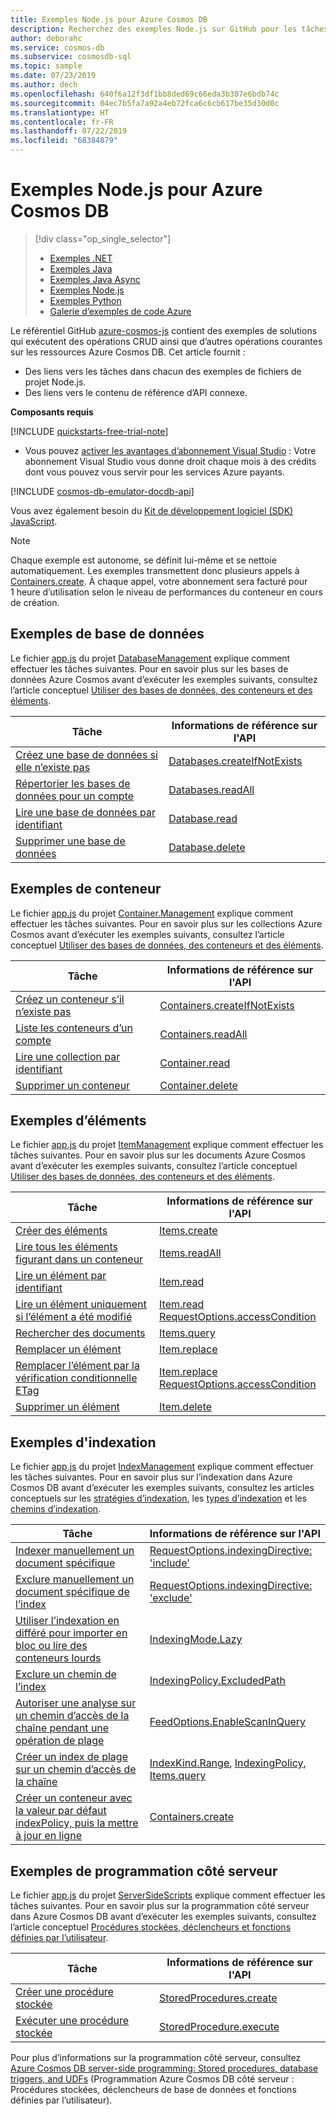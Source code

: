 ```yaml
---
title: Exemples Node.js pour Azure Cosmos DB
description: Recherchez des exemples Node.js sur GitHub pour les tâches courantes dans Azure Cosmos DB, y compris les opérations CRUD.
author: deborahc
ms.service: cosmos-db
ms.subservice: cosmosdb-sql
ms.topic: sample
ms.date: 07/23/2019
ms.author: dech
ms.openlocfilehash: 640f6a12f3df1bb8ded69c66eda3b307e6bdb74c
ms.sourcegitcommit: 04ec7b5fa7a92a4eb72fca6c6cb617be35d30d0c
ms.translationtype: HT
ms.contentlocale: fr-FR
ms.lasthandoff: 07/22/2019
ms.locfileid: "68384879"
---
```

# <a name="azure-cosmos-db-nodejs-examples"></a>Exemples Node.js pour Azure Cosmos DB
> [!div class="op_single_selector"]
> * [Exemples .NET](sql-api-dotnet-samples.md)
> * [Exemples Java](sql-api-java-samples.md)
> * [Exemples Java Async](sql-api-async-java-samples.md)
> * [Exemples Node.js](sql-api-nodejs-samples.md)
> * [Exemples Python](sql-api-python-samples.md)
> * [Galerie d’exemples de code Azure](https://azure.microsoft.com/resources/samples/?sort=0&service=cosmos-db)
> 
> 

Le référentiel GitHub [azure-cosmos-js](https://github.com/Azure/azure-cosmos-js/tree/master/samples) contient des exemples de solutions qui exécutent des opérations CRUD ainsi que d’autres opérations courantes sur les ressources Azure Cosmos DB. Cet article fournit :

* Des liens vers les tâches dans chacun des exemples de fichiers de projet Node.js.
* Des liens vers le contenu de référence d’API connexe.

**Composants requis**

[!INCLUDE [quickstarts-free-trial-note](../../includes/quickstarts-free-trial-note.md)]

- Vous pouvez [activer les avantages d’abonnement Visual Studio](https://azure.microsoft.com/pricing/member-offers/msdn-benefits-details/?ref=microsoft.com&utm_source=microsoft.com&utm_medium=docs&utm_campaign=visualstudio) : Votre abonnement Visual Studio vous donne droit chaque mois à des crédits dont vous pouvez vous servir pour les services Azure payants.

[!INCLUDE [cosmos-db-emulator-docdb-api](../../includes/cosmos-db-emulator-docdb-api.md)]

Vous avez également besoin du [Kit de développement logiciel (SDK) JavaScript](sql-api-sdk-node.md).
   
   > [!NOTE]
   > Chaque exemple est autonome, se définit lui-même et se nettoie automatiquement. Les exemples transmettent donc plusieurs appels à [Containers.create](https://docs.microsoft.com/javascript/api/%40azure/cosmos/containers?view=azure-node-latest). À chaque appel, votre abonnement sera facturé pour 1 heure d’utilisation selon le niveau de performances du conteneur en cours de création.
   > 
   > 

## <a name="database-examples"></a>Exemples de base de données
Le fichier [app.js](https://github.com/Azure/azure-cosmos-js/blob/master/samples/DatabaseManagement/app.js) du projet [DatabaseManagement](https://github.com/Azure/azure-cosmos-js/tree/master/samples/DatabaseManagement) explique comment effectuer les tâches suivantes. Pour en savoir plus sur les bases de données Azure Cosmos avant d’exécuter les exemples suivants, consultez l’article conceptuel [Utiliser des bases de données, des conteneurs et des éléments](databases-containers-items.md). 

| Tâche | Informations de référence sur l'API |
| --- | --- |
| [Créez une base de données si elle n’existe pas](https://github.com/Azure/azure-cosmos-js/blob/216672a679ab389e5b341280eeacab1cab3691e4/samples/DatabaseManagement/app.js#L35-L37) |[Databases.createIfNotExists](https://docs.microsoft.com/javascript/api/%40azure/cosmos/databases?view=azure-node-latest) |
| [Répertorier les bases de données pour un compte](https://github.com/Azure/azure-cosmos-js/blob/216672a679ab389e5b341280eeacab1cab3691e4/samples/DatabaseManagement/app.js#L40-L42) |[Databases.readAll](https://docs.microsoft.com/javascript/api/%40azure/cosmos/databases?view=azure-node-latest) |
| [Lire une base de données par identifiant](https://github.com/Azure/azure-cosmos-js/blob/216672a679ab389e5b341280eeacab1cab3691e4/samples/DatabaseManagement/app.js#L40-L42) |[Database.read](https://docs.microsoft.com/javascript/api/%40azure/cosmos/database?view=azure-node-latest) |
| [Supprimer une base de données](https://github.com/Azure/azure-cosmos-js/blob/216672a679ab389e5b341280eeacab1cab3691e4/samples/DatabaseManagement/app.js#L57-L60) |[Database.delete](https://docs.microsoft.com/javascript/api/%40azure/cosmos/database?view=azure-node-latest) |

## <a name="container-examples"></a>Exemples de conteneur
Le fichier [app.js](https://github.com/Azure/azure-cosmos-js/blob/master/samples/ContainerManagement/app.js) du projet [Container.Management](https://github.com/Azure/azure-cosmos-js/tree/master/samples/ItemManagement) explique comment effectuer les tâches suivantes. Pour en savoir plus sur les collections Azure Cosmos avant d’exécuter les exemples suivants, consultez l’article conceptuel [Utiliser des bases de données, des conteneurs et des éléments](databases-containers-items.md). 

| Tâche | Informations de référence sur l'API |
| --- | --- |
| [Créez un conteneur s’il n’existe pas](https://github.com/Azure/azure-cosmos-js/blob/216672a679ab389e5b341280eeacab1cab3691e4/samples/ContainerManagement/app.js#L36-L37) |[Containers.createIfNotExists](https://docs.microsoft.com/javascript/api/%40azure/cosmos/containers?view=azure-node-latest) |
| [Liste les conteneurs d’un compte](https://github.com/Azure/azure-cosmos-js/blob/216672a679ab389e5b341280eeacab1cab3691e4/samples/ContainerManagement/app.js#L36-L37) |[Containers.readAll](https://docs.microsoft.com/javascript/api/%40azure/cosmos/containers?view=azure-node-latest) |
| [Lire une collection par identifiant](https://github.com/Azure/azure-cosmos-js/blob/216672a679ab389e5b341280eeacab1cab3691e4/samples/ContainerManagement/app.js#L47-L51) |[Container.read](https://docs.microsoft.com/javascript/api/%40azure/cosmos/container?view=azure-node-latest) |
| [Supprimer un conteneur](https://github.com/Azure/azure-cosmos-js/blob/216672a679ab389e5b341280eeacab1cab3691e4/samples/ContainerManagement/app.js#L54-L55) |[Container.delete](https://docs.microsoft.com/javascript/api/%40azure/cosmos/container?view=azure-node-latest) |

## <a name="item-examples"></a>Exemples d’éléments
Le fichier [app.js](https://github.com/Azure/azure-cosmos-js/blob/master/samples/ItemManagement/app.js) du projet [ItemManagement](https://github.com/Azure/azure-cosmos-js/tree/master/samples/ItemManagement) explique comment effectuer les tâches suivantes. Pour en savoir plus sur les documents Azure Cosmos avant d’exécuter les exemples suivants, consultez l’article conceptuel [Utiliser des bases de données, des conteneurs et des éléments](databases-containers-items.md). 

| Tâche | Informations de référence sur l'API |
| --- | --- |
| [Créer des éléments](https://github.com/Azure/azure-cosmos-js/blob/216672a679ab389e5b341280eeacab1cab3691e4/samples/ItemManagement/app.js#L49-L56) |[Items.create](https://docs.microsoft.com/javascript/api/%40azure/cosmos/items?view=azure-node-latest) |
| [Lire tous les éléments figurant dans un conteneur](https://github.com/Azure/azure-cosmos-js/blob/216672a679ab389e5b341280eeacab1cab3691e4/samples/ItemManagement/app.js#L59-L64) |[Items.readAll](https://docs.microsoft.com/javascript/api/%40azure/cosmos/items?view=azure-node-latest) |
| [Lire un élément par identifiant](https://github.com/Azure/azure-cosmos-js/blob/216672a679ab389e5b341280eeacab1cab3691e4/samples/ItemManagement/app.js#L59-L64) |[Item.read](https://docs.microsoft.com/javascript/api/%40azure/cosmos/item?view=azure-node-latest) |
| [Lire un élément uniquement si l’élément a été modifié](https://github.com/Azure/azure-cosmos-js/blob/216672a679ab389e5b341280eeacab1cab3691e4/samples/ItemManagement/app.js#L73-L94) |[Item.read](https://docs.microsoft.com/javascript/api/%40azure/cosmos/item?view=azure-node-latest)<br/>[RequestOptions.accessCondition](https://docs.microsoft.com/javascript/api/%40azure/cosmos/requestoptions?view=azure-node-latest#accesscondition) |
| [Rechercher des documents](https://github.com/Azure/azure-cosmos-js/blob/216672a679ab389e5b341280eeacab1cab3691e4/samples/ItemManagement/app.js#L97-L118) |[Items.query](https://docs.microsoft.com/javascript/api/%40azure/cosmos/items?view=azure-node-latest) |
| [Remplacer un élément](https://github.com/Azure/azure-cosmos-js/blob/216672a679ab389e5b341280eeacab1cab3691e4/samples/ItemManagement/app.js#L131-L136) |[Item.replace](https://docs.microsoft.com/javascript/api/%40azure/cosmos/item?view=azure-node-latest) |
| [Remplacer l’élément par la vérification conditionnelle ETag](https://github.com/Azure/azure-cosmos-js/blob/216672a679ab389e5b341280eeacab1cab3691e4/samples/ItemManagement/app.js#L139-L160) |[Item.replace](https://docs.microsoft.com/javascript/api/%40azure/cosmos/item?view=azure-node-latest)<br/>[RequestOptions.accessCondition](https://docs.microsoft.com/javascript/api/%40azure/cosmos/requestoptions?view=azure-node-latest#accesscondition) |
| [Supprimer un élément](https://github.com/Azure/azure-cosmos-js/blob/216672a679ab389e5b341280eeacab1cab3691e4/samples/ItemManagement/app.js#L162-L164) |[Item.delete](https://docs.microsoft.com/javascript/api/%40azure/cosmos/item?view=azure-node-latest) |

## <a name="indexing-examples"></a>Exemples d'indexation
Le fichier [app.js](https://github.com/Azure/azure-cosmos-js/blob/master/samples/IndexManagement/app.js) du projet [IndexManagement](https://github.com/Azure/azure-cosmos-js/tree/master/samples/IndexManagement) explique comment effectuer les tâches suivantes.  Pour en savoir plus sur l’indexation dans Azure Cosmos DB avant d’exécuter les exemples suivants, consultez les articles conceptuels sur les [stratégies d’indexation](index-policy.md), les [types d’indexation](index-types.md) et les [chemins d’indexation](index-paths.md). 

| Tâche | Informations de référence sur l'API |
| --- | --- |
| [Indexer manuellement un document spécifique](https://github.com/Azure/azure-cosmos-js/blob/216672a679ab389e5b341280eeacab1cab3691e4/samples/IndexManagement/app.js#L135-L177) |[RequestOptions.indexingDirective: 'include'](https://docs.microsoft.com/javascript/api/%40azure/cosmos/requestoptions?view=azure-node-latest#indexingdirective) |
| [Exclure manuellement un document spécifique de l’index](https://github.com/Azure/azure-cosmos-js/blob/216672a679ab389e5b341280eeacab1cab3691e4/samples/IndexManagement/app.js#L90-L131) |[RequestOptions.indexingDirective: 'exclude'](https://docs.microsoft.com/javascript/api/%40azure/cosmos/requestoptions?view=azure-node-latest#indexingdirective) |
| [Utiliser l’indexation en différé pour importer en bloc ou lire des conteneurs lourds](https://github.com/Azure/azure-cosmos-js/blob/216672a679ab389e5b341280eeacab1cab3691e4/samples/IndexManagement/app.js#L183-L214) |[IndexingMode.Lazy](https://docs.microsoft.com/javascript/api/%40azure/cosmos/indexingmode?view=azure-node-latest) |
| [Exclure un chemin de l’index](https://github.com/Azure/azure-cosmos-js/blob/216672a679ab389e5b341280eeacab1cab3691e4/samples/IndexManagement/app.js#L352-L429) |[IndexingPolicy.ExcludedPath](https://docs.microsoft.com/javascript/api/%40azure/cosmos/indexingpolicy?view=azure-node-latest#excludedpaths) |
| [Autoriser une analyse sur un chemin d’accès de la chaîne pendant une opération de plage](https://github.com/Azure/azure-cosmos-js/blob/216672a679ab389e5b341280eeacab1cab3691e4/samples/IndexManagement/app.js#L219-L275) |[FeedOptions.EnableScanInQuery](https://docs.microsoft.com/javascript/api/%40azure/cosmos/feedoptions?view=azure-node-latest#enablescaninquery) |
| [Créer un index de plage sur un chemin d’accès de la chaîne](https://github.com/Azure/azure-cosmos-js/blob/216672a679ab389e5b341280eeacab1cab3691e4/samples/IndexManagement/app.js#L281-L346) |[IndexKind.Range](https://docs.microsoft.com/javascript/api/%40azure/cosmos/indexkind?view=azure-node-latest), [IndexingPolicy](https://docs.microsoft.com/javascript/api/%40azure/cosmos/indexingpolicy?view=azure-node-latest), [Items.query](https://docs.microsoft.com/javascript/api/%40azure/cosmos/items?view=azure-node-latest) |
| [Créer un conteneur avec la valeur par défaut indexPolicy, puis la mettre à jour en ligne](https://github.com/Azure/azure-cosmos-js/blob/216672a679ab389e5b341280eeacab1cab3691e4/samples/IndexManagement/app.js#L435-L507) |[Containers.create](https://docs.microsoft.com/javascript/api/%40azure/cosmos/containers?view=azure-node-latest)

## <a name="server-side-programming-examples"></a>Exemples de programmation côté serveur
Le fichier [app.js](https://github.com/Azure/azure-cosmos-js/blob/master/samples/ServerSideScripts/app.js) du projet [ServerSideScripts](https://github.com/Azure/azure-cosmos-js/tree/master/samples/ServerSideScripts) explique comment effectuer les tâches suivantes. Pour en savoir plus sur la programmation côté serveur dans Azure Cosmos DB avant d’exécuter les exemples suivants, consultez l’article conceptuel [Procédures stockées, déclencheurs et fonctions définies par l’utilisateur](stored-procedures-triggers-udfs.md). 

| Tâche | Informations de référence sur l'API |
| --- | --- |
| [Créer une procédure stockée](https://github.com/Azure/azure-cosmos-js/blob/216672a679ab389e5b341280eeacab1cab3691e4/samples/ServerSideScripts/JS/upsert.js#L12-L72) |[StoredProcedures.create](https://docs.microsoft.com/javascript/api/%40azure/cosmos/storedprocedures?view=azure-node-latest) |
| [Exécuter une procédure stockée](https://github.com/Azure/azure-cosmos-js/blob/216672a679ab389e5b341280eeacab1cab3691e4/samples/ServerSideScripts/app.js#L44) |[StoredProcedure.execute](https://docs.microsoft.com/javascript/api/%40azure/cosmos/storedprocedure?view=azure-node-latest) |

Pour plus d’informations sur la programmation côté serveur, consultez [Azure Cosmos DB server-side programming: Stored procedures, database triggers, and UDFs](stored-procedures-triggers-udfs.md) (Programmation Azure Cosmos DB côté serveur : Procédures stockées, déclencheurs de base de données et fonctions définies par l’utilisateur).


